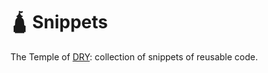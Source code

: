# 🛕 Snippets

The Temple of [DRY](https://en.wikipedia.org/wiki/Don%27t_repeat_yourself): collection of snippets of reusable code.